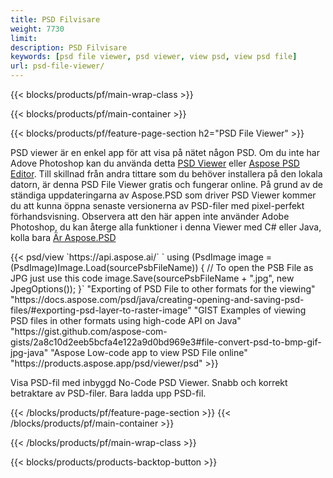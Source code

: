 ```yaml
---
title: PSD Filvisare
weight: 7730
limit: 
description: PSD Filvisare
keywords: [psd file viewer, psd viewer, view psd, view psd file]
url: psd-file-viewer/
---
```


{{< blocks/products/pf/main-wrap-class >}}

{{< blocks/products/pf/main-container >}}

{{< blocks/products/pf/feature-page-section h2="PSD File Viewer" >}}
<p>PSD viewer är en enkel app för att visa på nätet någon PSD. Om du inte har Adove Photoshop kan du använda detta <a href="/psd/view/psd-file-viewer">PSD Viewer</a> eller <a href="https://products.aspose.app/psd/editor">Aspose PSD Editor</a>. Till skillnad från andra tittare som du behöver installera på den lokala datorn, är denna PSD File Viewer gratis och fungerar online. På grund av de ständiga uppdateringarna av Aspose.PSD som driver PSD Viewer kommer du att kunna öppna senaste versionerna av PSD-filer med pixel-perfekt förhandsvisning. Observera att den här appen inte använder Adobe Photoshop, du kan återge alla funktioner i denna Viewer med C# eller Java, kolla bara <a href="https://products.aspose.com/psd">Är Aspose.PSD</a></p>
{{< psd/view `https://api.aspose.ai/` 
`    using (PsdImage image = (PsdImage)Image.Load(sourcePsbFileName))
    {
	    // To open the PSB File as JPG just use this code
        image.Save(sourcePsbFileName + ".jpg",  new JpegOptions());
    }` 
"Exporting of PSD File to other formats for the viewing" "https://docs.aspose.com/psd/java/creating-opening-and-saving-psd-files/#exporting-psd-layer-to-raster-image" 
"GIST Examples of viewing PSD files in other formats using high-code API on Java" "https://gist.github.com/aspose-com-gists/2a8c10d2eeb5bcfa4e122a9d0bd969e3#file-convert-psd-to-bmp-gif-jpg-java" 
"Aspose Low-code app to view PSD File online" "https://products.aspose.app/psd/viewer/psd" >}}
<p>Visa PSD-fil med inbyggd No-Code PSD Viewer. Snabb och korrekt betraktare av PSD-filer. Bara ladda upp PSD-fil.</p>
{{< /blocks/products/pf/feature-page-section >}}
{{< /blocks/products/pf/main-container >}}


{{< /blocks/products/pf/main-wrap-class >}}

{{< blocks/products/products-backtop-button >}}


